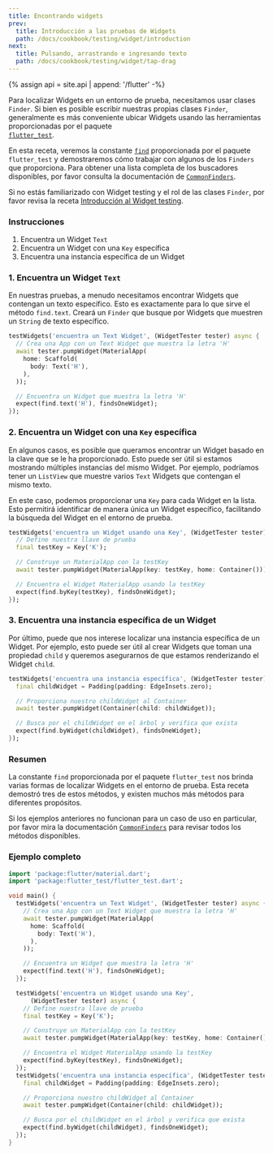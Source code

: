 ```yaml
---
title: Encontrando widgets
prev:
  title: Introducción a las pruebas de Widgets
  path: /docs/cookbook/testing/widget/introduction
next:
  title: Pulsando, arrastrando e ingresando texto
  path: /docs/cookbook/testing/widget/tap-drag
---
```


{% assign api = site.api | append: '/flutter' -%}

Para localizar Widgets en un entorno de prueba, necesitamos usar clases `Finder`. 
Si bien es posible escribir nuestras propias clases `Finder`, generalmente es 
más conveniente ubicar Widgets usando las herramientas 
proporcionadas por el paquete  
[`flutter_test`]({{api}}/flutter_test/flutter_test-library.html).

En esta receta, veremos la constante
[`find`]({{api}}/flutter_test/find-constant.html)
proporcionada por el paquete `flutter_test` y demostraremos cómo trabajar con 
algunos de los `Finders` que proporciona. Para obtener una lista completa de los 
buscadores disponibles, por favor consulta la documentación de 
[`CommonFinders`]({{api}}/flutter_driver/CommonFinders-class.html).

Si no estás familiarizado con Widget testing y el rol de las clases `Finder`, por favor revisa 
la receta [Introducción al Widget testing](/docs/cookbook/testing/integration). 

### Instrucciones

  1. Encuentra un Widget `Text` 
  2. Encuentra un Widget con una `Key` específica
  3. Encuentra una instancia específica de un Widget

### 1. Encuentra un Widget `Text`

En nuestras pruebas, a menudo necesitamos encontrar Widgets que contengan un texto específico. 
Esto es exactamente para lo que sirve el método `find.text`. Creará un `Finder` que busque 
por Widgets que muestren un `String` de texto específico.

<!-- skip -->
```dart
testWidgets('encuentra un Text Widget', (WidgetTester tester) async {
  // Crea una App con un Text Widget que muestra la letra 'H'
  await tester.pumpWidget(MaterialApp(
    home: Scaffold(
      body: Text('H'),
    ),
  ));

  // Encuentra un Widget que muestra la letra 'H'
  expect(find.text('H'), findsOneWidget);
});
```

### 2. Encuentra un Widget con una `Key` específica

En algunos casos, es posible que queramos encontrar un Widget basado en la clave que se le 
ha proporcionado. Esto puede ser útil si estamos mostrando múltiples instancias del mismo 
Widget. Por ejemplo, podríamos tener un `ListView` que muestre varios `Text` Widgets que 
contengan el mismo texto.

En este caso, podemos proporcionar una `Key` para cada Widget en la lista. Esto permitirá 
identificar de manera única un Widget específico, facilitando la búsqueda del Widget en el 
entorno de prueba.

<!-- skip -->
```dart
testWidgets('encuentra un Widget usando una Key', (WidgetTester tester) async {
  // Define nuestra llave de prueba
  final testKey = Key('K');

  // Construye un MaterialApp con la testKey
  await tester.pumpWidget(MaterialApp(key: testKey, home: Container()));

  // Encuentra el Widget MaterialApp usando la testKey
  expect(find.byKey(testKey), findsOneWidget);
});
```

### 3. Encuentra una instancia específica de un Widget

Por último, puede que nos interese localizar una instancia específica de un Widget.
Por ejemplo, esto puede ser útil al crear Widgets que toman una propiedad `child` 
y queremos asegurarnos de que estamos renderizando el Widget `child`.

<!-- skip -->
```dart
testWidgets('encuentra una instancia específica', (WidgetTester tester) async {
  final childWidget = Padding(padding: EdgeInsets.zero);

  // Proporciona nuestro childWidget al Container
  await tester.pumpWidget(Container(child: childWidget));

  // Busca por el childWidget en el árbol y verifica que exista
  expect(find.byWidget(childWidget), findsOneWidget);
});
```

### Resumen

La constante `find` proporcionada por el paquete `flutter_test` nos brinda varias formas de 
localizar Widgets en el entorno de prueba. Esta receta demostró tres de estos métodos, y 
existen muchos más métodos para diferentes propósitos.

Si los ejemplos anteriores no funcionan para un caso de uso en particular, por favor mira la documentación 
[`CommonFinders`]({{api}}/flutter_driver/CommonFinders-class.html)
para revisar todos los métodos disponibles. 

### Ejemplo completo

```dart
import 'package:flutter/material.dart';
import 'package:flutter_test/flutter_test.dart';

void main() {
  testWidgets('encuentra un Text Widget', (WidgetTester tester) async {
    // Crea una App con un Text Widget que muestra la letra 'H'
    await tester.pumpWidget(MaterialApp(
      home: Scaffold(
        body: Text('H'),
      ),
    ));

    // Encuentra un Widget que muestra la letra 'H'
    expect(find.text('H'), findsOneWidget);
  });

  testWidgets('encuentra un Widget usando una Key',
      (WidgetTester tester) async {
    // Define nuestra llave de prueba
    final testKey = Key('K');

    // Construye un MaterialApp con la testKey
    await tester.pumpWidget(MaterialApp(key: testKey, home: Container()));

    // Encuentra el Widget MaterialApp usando la testKey
    expect(find.byKey(testKey), findsOneWidget);
  });
  testWidgets('encuentra una instancia específica', (WidgetTester tester) async {
    final childWidget = Padding(padding: EdgeInsets.zero);

    // Proporciona nuestro childWidget al Container
    await tester.pumpWidget(Container(child: childWidget));

    // Busca por el childWidget en el árbol y verifica que exista
    expect(find.byWidget(childWidget), findsOneWidget);
  });
}
```
